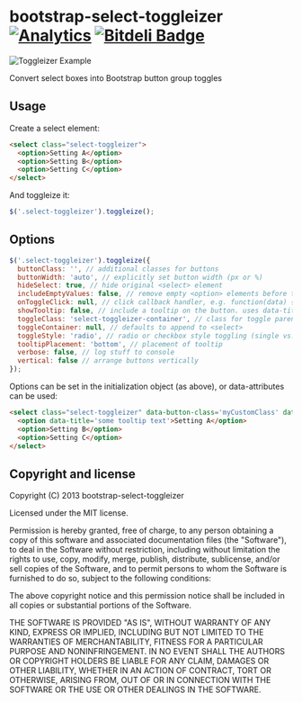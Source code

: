 bootstrap-select-toggleizer [![Analytics](https://ga-beacon.appspot.com/UA-46596533-2/bootstrap-select-toggleizer/readme)](https://github.com/igrigorik/ga-beacon) [![Bitdeli Badge](https://d2weczhvl823v0.cloudfront.net/kconarro14/bootstrap-select-toggleizer/trend.png)](https://bitdeli.com/free "Bitdeli Badge")
===========================


![Toggleizer Example](https://www.evernote.com/shard/s39/sh/3e451347-593a-4b38-bcb5-716544b65505/2c5b26afe2bf2b9d1e791f6963b38a2f/deep/0/Screenshot%206/24/13%2012:54%20AM.jpg)

Convert select boxes into Bootstrap button group toggles

## Usage

Create a select element:

```html
<select class="select-toggleizer">
  <option>Setting A</option>
  <option>Setting B</option>
  <option>Setting C</option>
</select>
```

And toggleize it:

```javascript
$('.select-toggleizer').toggleize();
```

## Options

```javascript
$('.select-toggleizer').toggleize({
  buttonClass: '', // additional classes for buttons
  buttonWidth: 'auto', // explicitly set button width (px or %)
  hideSelect: true, // hide original <select> element
  includeEmptyValues: false, // remove empty <option> elements before toggleize
  onToggleClick: null, // click callback handler, e.g. function(data) { console.log('toggle-click callback', data) }
  showTooltip: false, // include a tooltip on the button. uses data-title attribute of original <option> if present
  toggleClass: 'select-toggleizer-container', // class for toggle parent
  toggleContainer: null, // defaults to append to <select>
  toggleStyle: 'radio', // radio or checkbox style toggling (single vs. multiple) -- if <select multiple> will use checkbox style toggles
  tooltipPlacement: 'bottom', // placement of tooltip
  verbose: false, // log stuff to console
  vertical: false // arrange buttons vertically
});
```

Options can be set in the initialization object (as above), or data-attributes can be used:
```html
<select class="select-toggleizer" data-button-class='myCustomClass' data-show-tooltip='true'>
  <option data-title='some tooltip text'>Setting A</option>
  <option>Setting B</option>
  <option>Setting C</option>
</select>
```

## Copyright and license

Copyright (C) 2013 bootstrap-select-toggleizer

Licensed under the MIT license.

Permission is hereby granted, free of charge, to any person obtaining a copy of this software and associated documentation files (the "Software"), to deal in the Software without restriction, including without limitation the rights to use, copy, modify, merge, publish, distribute, sublicense, and/or sell copies of the Software, and to permit persons to whom the Software is furnished to do so, subject to the following conditions:

The above copyright notice and this permission notice shall be included in all copies or substantial portions of the Software.

THE SOFTWARE IS PROVIDED "AS IS", WITHOUT WARRANTY OF ANY KIND, EXPRESS OR IMPLIED, INCLUDING BUT NOT LIMITED TO THE WARRANTIES OF MERCHANTABILITY, FITNESS FOR A PARTICULAR PURPOSE AND NONINFRINGEMENT. IN NO EVENT SHALL THE AUTHORS OR COPYRIGHT HOLDERS BE LIABLE FOR ANY CLAIM, DAMAGES OR OTHER LIABILITY, WHETHER IN AN ACTION OF CONTRACT, TORT OR OTHERWISE, ARISING FROM, OUT OF OR IN CONNECTION WITH THE SOFTWARE OR THE USE OR OTHER DEALINGS IN THE SOFTWARE.
